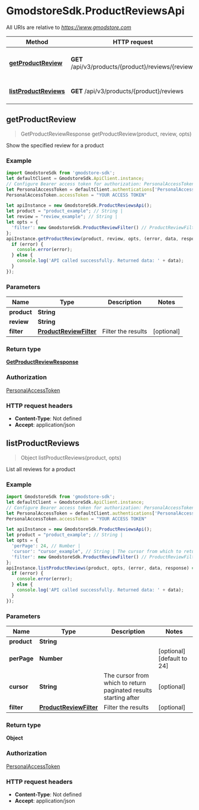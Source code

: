 # GmodstoreSdk.ProductReviewsApi

All URIs are relative to *https://www.gmodstore.com*

Method | HTTP request | Description
------------- | ------------- | -------------
[**getProductReview**](ProductReviewsApi.md#getProductReview) | **GET** /api/v3/products/{product}/reviews/{review} | Show the specified review for a product
[**listProductReviews**](ProductReviewsApi.md#listProductReviews) | **GET** /api/v3/products/{product}/reviews | List all reviews for a product



## getProductReview

> GetProductReviewResponse getProductReview(product, review, opts)

Show the specified review for a product

### Example

```javascript
import GmodstoreSdk from 'gmodstore-sdk';
let defaultClient = GmodstoreSdk.ApiClient.instance;
// Configure Bearer access token for authorization: PersonalAccessToken
let PersonalAccessToken = defaultClient.authentications['PersonalAccessToken'];
PersonalAccessToken.accessToken = "YOUR ACCESS TOKEN"

let apiInstance = new GmodstoreSdk.ProductReviewsApi();
let product = "product_example"; // String | 
let review = "review_example"; // String | 
let opts = {
  'filter': new GmodstoreSdk.ProductReviewFilter() // ProductReviewFilter | Filter the results
};
apiInstance.getProductReview(product, review, opts, (error, data, response) => {
  if (error) {
    console.error(error);
  } else {
    console.log('API called successfully. Returned data: ' + data);
  }
});
```

### Parameters


Name | Type | Description  | Notes
------------- | ------------- | ------------- | -------------
 **product** | **String**|  | 
 **review** | **String**|  | 
 **filter** | [**ProductReviewFilter**](.md)| Filter the results | [optional] 

### Return type

[**GetProductReviewResponse**](GetProductReviewResponse.md)

### Authorization

[PersonalAccessToken](../README.md#PersonalAccessToken)

### HTTP request headers

- **Content-Type**: Not defined
- **Accept**: application/json


## listProductReviews

> Object listProductReviews(product, opts)

List all reviews for a product

### Example

```javascript
import GmodstoreSdk from 'gmodstore-sdk';
let defaultClient = GmodstoreSdk.ApiClient.instance;
// Configure Bearer access token for authorization: PersonalAccessToken
let PersonalAccessToken = defaultClient.authentications['PersonalAccessToken'];
PersonalAccessToken.accessToken = "YOUR ACCESS TOKEN"

let apiInstance = new GmodstoreSdk.ProductReviewsApi();
let product = "product_example"; // String | 
let opts = {
  'perPage': 24, // Number | 
  'cursor': "cursor_example", // String | The cursor from which to return paginated results starting after
  'filter': new GmodstoreSdk.ProductReviewFilter() // ProductReviewFilter | Filter the results
};
apiInstance.listProductReviews(product, opts, (error, data, response) => {
  if (error) {
    console.error(error);
  } else {
    console.log('API called successfully. Returned data: ' + data);
  }
});
```

### Parameters


Name | Type | Description  | Notes
------------- | ------------- | ------------- | -------------
 **product** | **String**|  | 
 **perPage** | **Number**|  | [optional] [default to 24]
 **cursor** | **String**| The cursor from which to return paginated results starting after | [optional] 
 **filter** | [**ProductReviewFilter**](.md)| Filter the results | [optional] 

### Return type

**Object**

### Authorization

[PersonalAccessToken](../README.md#PersonalAccessToken)

### HTTP request headers

- **Content-Type**: Not defined
- **Accept**: application/json

